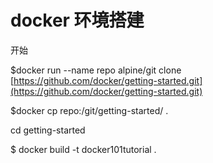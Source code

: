 # docker 环境搭建

开始

$docker run --name repo alpine/git clone [https://github.com/docker/getting-started.git](https://github.com/docker/getting-started.git)

$docker cp repo:/git/getting-started/ .

cd getting-started

$ docker build -t docker101tutorial .

